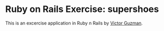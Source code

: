 # Ruby on Rails Exercise: supershoes

This is an excercise application in
Ruby n Rails
by [Victor Guzman](http://github.com/VictorGuzman).